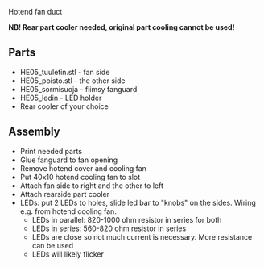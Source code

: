 Hotend fan duct

**NB! Rear part cooler needed, original part cooling cannot be used!**

## Parts
* HE05_tuuletin.stl - fan side
* HE05_poisto.stl - the other side
* HE05_sormisuoja - flimsy fanguard
* HE05_ledin - LED holder
* Rear cooler of your choice

## Assembly
* Print needed parts
* Glue fanguard to fan opening
* Remove hotend cover and cooling fan
* Put 40x10 hotend cooling fan to slot
* Attach fan side to right and the other to left
* Attach rearside part cooler
* LEDs: put 2 LEDs to holes, slide led bar to "knobs" on the sides. Wiring e.g. from hotend cooling fan.
    * LEDs in parallel: 820-1000 ohm resistor in series for both
    * LEDs in series:  560-820 ohm resistor in series
    * LEDs are close so not much current is necessary. More resistance can be used
    * LEDs will likely flicker

